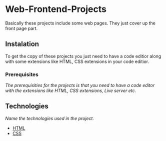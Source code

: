 # Web-Frontend-Projects

Basically these projects include some web pages. They just cover up the front page part.

## Instalation

To get the copy of these projects you just need to have a code editior along with some extensions like HTML, CSS extensions in your code editior.

### Prerequisites

_The prerequisities for the projects is that you need to have a code editor with the extensions like HTML, CSS extensions, Live server etc._





## Technologies

_Name the technologies used in the project._ 
* [HTML](https://spring.io/) 
* [CSS](https://reactjs.org/) 

